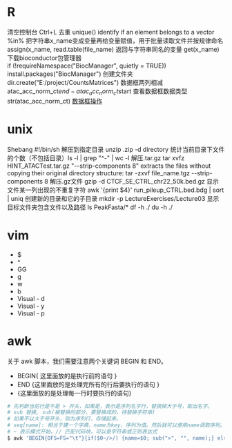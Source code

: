 # R
清空控制台 Ctrl+L
去重 unique()
identify if an element belongs to a vector %in%
把字符串x_name变成变量再给变量赋值，用于批量读取文件并按规律命名  assign(x_name, read.table(file_name)
返回与字符串同名的变量 get(x_name)
下载bioconductor包管理器  
if (!requireNamespace("BiocManager", quietly = TRUE)) install.packages("BiocManager")
创建文件夹 dir.create("E:/project/CountsMatrices")
数据框两列相减 atac_acc_norm_ct$end-atac_acc_norm_ct$start
查看数据框数据类型 str(atac_acc_norm_ct)
[数据框操作](https://www.cnblogs.com/studyzy/p/R_DataFrame_Operation.html)
# unix
Shebang #!/bin/sh
解压到指定目录 unzip .zip -d directory
统计当前目录下文件的个数（不包括目录）ls -l | grep "^-" | wc -l
解压.tar.gz tar xvfz HINT_ATACTest.tar.gz
"--strip-components 8" extracts the files without copying their original directory structure: tar -zxvf file_name.tgz --strip-components 8
解压.gz文件 gzip -d CTCF_SE_CTRL_chr22_50k.bed.gz
显示文件某一列出现的不重复字符 awk '{print $4}' run_pileup_CTRL.bed.bdg | sort | uniq
创建新的目录和它的子目录 mkdir -p LectureExercises/Lecture03
显示目标文件夹包含文件以及路径 ls PeakFasta/*
df -h ./ 
du -h ./
# vim
-   $
-   ^
-   GG
-   g
-   w
-   b
-   Visual - d
-   Visual - y
-   Visual - p
# awk
关于 awk 脚本，我们需要注意两个关键词 BEGIN 和 END。
-   BEGIN{ 这里面放的是执行前的语句 }
-   END {这里面放的是处理完所有的行后要执行的语句 }
-   {这里面放的是处理每一行时要执行的语句}
```bash
# 先判断当前行是不是 > 开头，如果是，表示是序列名字行，替换掉大于号，取出名字。
# sub 替换, sub(被替换的部分，要替换成的，待替换字符串)
# 如果不以大于号开头，则为序列行，存储起来。
# seq[name]: 相当于建一个字典，name为key，序列为值。然后就可以使用name调取序列。
# ~ 表示模式开始。// 匹配代码块，可以是字符串或正则表达式
$ awk 'BEGIN{OFS=FS="\t"}{if($0~/>/) {name=$0; sub(">", "", name);} else seq[name]=$0;}END{print ">SOX2"; print seq["SOX2"]}' test.fasta
```
<!--stackedit_data:
eyJoaXN0b3J5IjpbLTk0MTY4OTM1NiwtMzUzNzY5NzE4LC0xND
A0MDY3ODc0LDIwNjIzNDk4NCwyMDM1MjQ2MDA3LC0zNTA3OTk3
NzksLTE1ODA1NTE0NjksLTE4MzQzNDY0NzYsMTU0NjgwMTk4OC
wyNDQ5Njk2MzksODkwNzIxMzQwLDEwMjQwMTMyNzcsMjExMTQy
Njc3NywtNjA1NDU4NDQ1LC0yNTUxMDMzNywtMTc1MDM0MjA5NS
wxNDEwNzEyNTYzLDEyODQ3MjI0NzgsMzAzNDg3NDc2LC0xOTc5
Mzk5NjM0XX0=
-->